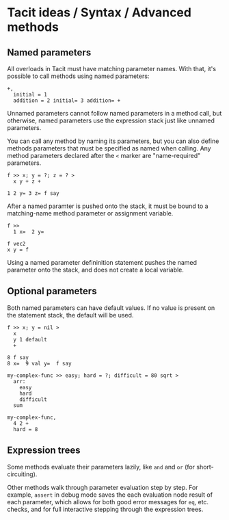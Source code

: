 # Tacit ideas / Syntax / Advanced methods

## Named parameters

All overloads in Tacit must have matching parameter names. With that, it's possible to call methods using named parameters:
```
+,
  initial = 1
  addition = 2 initial= 3 addition= +
```

Unnamed parameters cannot follow named parameters in a method call, but otherwise, named parameters use the expression stack just like unnamed parameters.

You can call any method by naming its parameters, but you can also define methods parameters that must be specified as named when calling. Any method parameters declared after the `<` marker are "name-required" parameters.
```
f >> x; y = ?; z = ? >
  x y + z +

1 2 y= 3 z= f say
```

After a named paramter is pushed onto the stack, it must be bound to a matching-name method parameter or assignment variable.
```
f >>
  1 x=  2 y=

f vec2
x y = f
```

Using a named parameter defininition statement pushes the named parameter onto the stack, and does not create a local variable.

## Optional parameters

Both named parameters can have default values. If no value is present on the statement stack, the default will be used.
```
f >> x; y = nil >
  x
  y 1 default
  +

8 f say
8 x=  9 val y=  f say

my-complex-func >> easy; hard = ?; difficult = 80 sqrt >
  arr:
    easy
    hard
    difficult
  sum

my-complex-func,
  4 2 +
  hard = 8
```

## Expression trees

Some methods evaluate their parameters lazily, like `and` and `or` (for short-circuiting).

Other methods walk through parameter evaluation step by step. For example, `assert` in debug mode saves the each evaluation node result of each parameter, which allows for both good error messages for `eq`, etc. checks, and for full interactive stepping through the expression trees.
